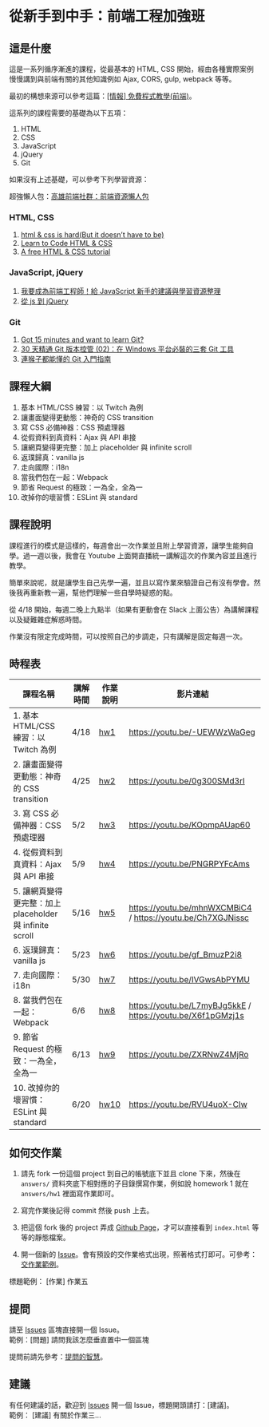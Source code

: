 # 從新手到中手：前端工程加強班

## 這是什麼

這是一系列循序漸進的課程，從最基本的 HTML, CSS 開始，經由各種實際案例慢慢講到與前端有關的其他知識例如 Ajax, CORS, gulp, webpack 等等。

最初的構想來源可以參考這篇：[[情報] 免費程式教學(前端)](https://www.ptt.cc/bbs/Soft_Job/M.1488469002.A.E34.html)。

這系列的課程需要的基礎為以下五項：

1. HTML
2. CSS
3. JavaScript
4. jQuery
5. Git

如果沒有上述基礎，可以參考下列學習資源：

超強懶人包：[高雄前端社群：前端資源懶人包](https://docs.google.com/document/d/13nK_XY9u5uIleTpSCw88lMupzgCSwXd6j6je44eLhMQ/edit?pli=1)

### HTML, CSS
1. [html & css is hard(But it doesn’t have to be)](https://internetingishard.com/html-and-css/)
2. [Learn to Code HTML & CSS](http://learn.shayhowe.com/html-css/)
3. [A free HTML & CSS tutorial](http://marksheet.io/)

### JavaScript, jQuery
1. [我要成為前端工程師！給 JavaScript 新手的建議與學習資源整理](http://blog.miniasp.com/post/2016/02/02/JavaScript-novice-advice-and-learning-resources.aspx)
1. [從 js 到 jQuery](https://www.facebook.com/groups/javascript.tw/permalink/190266371074709/)

### Git
1. [Got 15 minutes and want to learn Git?](https://try.github.io/levels/1/challenges/1)
2. [30 天精通 Git 版本控管 (02)：在 Windows 平台必裝的三套 Git 工具](http://ithelp.ithome.com.tw/articles/10132333)
3. [連猴子都能懂的 Git 入門指南](https://backlogtool.com/git-guide/tw/)


## 課程大綱

1. 基本 HTML/CSS 練習：以 Twitch 為例
2. 讓畫面變得更動態：神奇的 CSS transition
3. 寫 CSS 必備神器：CSS 預處理器
4. 從假資料到真資料：Ajax 與 API 串接
5. 讓網頁變得更完整：加上 placeholder 與 infinite scroll
6. 返璞歸真：vanilla js
7. 走向國際：i18n
8. 當我們包在一起：Webpack
9. 節省 Request 的極致：一為全，全為一
10. 改掉你的壞習慣：ESLint 與 standard

## 課程說明

課程進行的模式是這樣的，每週會出一次作業並且附上學習資源，讓學生能夠自學。過一週以後，我會在 Youtube 上面開直播統一講解這次的作業內容並且進行教學。

簡單來說呢，就是讓學生自己先學一遍，並且以寫作業來驗證自己有沒有學會。然後我再重新教一遍，幫他們理解一些自學時疑惑的點。  

從 4/18 開始，每週二晚上九點半（如果有更動會在 Slack 上面公告）為講解課程以及疑難雜症解惑時間。

作業沒有限定完成時間，可以按照自己的步調走，只有講解是固定每週一次。

## 時程表

|課程名稱| 講解時間 | 作業說明  | 影片連結 |
|---|---|---|---|
| 1. 基本 HTML/CSS 練習：以 Twitch 為例  |4/18  | [hw1](https://github.com/aszx87410/frontend-intermediate-course/blob/master/homeworks/hw1.md) | https://youtu.be/-UEWWzWaGeg  |
| 2. 讓畫面變得更動態：神奇的 CSS transition  | 4/25  | [hw2](https://github.com/aszx87410/frontend-intermediate-course/blob/master/homeworks/hw2.md) | https://youtu.be/0g300SMd3rI  |
| 3. 寫 CSS 必備神器：CSS 預處理器  |  5/2 | [hw3](https://github.com/aszx87410/frontend-intermediate-course/blob/master/homeworks/hw3.md) | https://youtu.be/KOpmpAUap60  |
| 4. 從假資料到真資料：Ajax 與 API 串接  | 5/9   | [hw4](https://github.com/aszx87410/frontend-intermediate-course/blob/master/homeworks/hw4.md) |  https://youtu.be/PNGRPYFcAms |
| 5. 讓網頁變得更完整：加上 placeholder 與 infinite scroll  | 5/16  | [hw5](https://github.com/aszx87410/frontend-intermediate-course/blob/master/homeworks/hw5.md) | https://youtu.be/mhnWXCMBiC4 / https://youtu.be/Ch7XGJNissc  |
| 6. 返璞歸真：vanilla js  | 5/23  | [hw6](https://github.com/aszx87410/frontend-intermediate-course/blob/master/homeworks/hw6.md) | https://youtu.be/gf_BmuzP2i8  |
| 7. 走向國際：i18n  |  5/30 | [hw7](https://github.com/aszx87410/frontend-intermediate-course/blob/master/homeworks/hw7.md) | https://youtu.be/IVGwsAbPYMU  |
| 8. 當我們包在一起：Webpack  |  6/6 | [hw8](https://github.com/aszx87410/frontend-intermediate-course/blob/master/homeworks/hw8.md) | https://youtu.be/L7myBJg5kkE / https://youtu.be/X6f1pGMzj1s  |
| 9. 節省 Request 的極致：一為全，全為一  | 6/13  | [hw9](https://github.com/aszx87410/frontend-intermediate-course/blob/master/homeworks/hw9.md) | https://youtu.be/ZXRNwZ4MjRo  |
| 10. 改掉你的壞習慣：ESLint 與 standard  | 6/20  | [hw10](https://github.com/aszx87410/frontend-intermediate-course/blob/master/homeworks/hw10.md) | https://youtu.be/RVU4uoX-CIw  |

## 如何交作業

1. 請先 fork 一份這個 project 到自己的帳號底下並且 clone 下來，然後在 `answers/` 資料夾底下相對應的子目錄撰寫作業，例如說 homework 1 就在 `answers/hw1` 裡面寫作業即可。

2. 寫完作業後記得 commit 然後 push 上去。

2. 把這個 fork 後的 project 弄成 [Github Page](https://pages.github.com/#project-site)，才可以直接看到 `index.html` 等等的靜態檔案。

3. 開一個新的 [Issue](https://github.com/aszx87410/frontend-intermediate-course/issues/new)。會有預設的交作業格式出現，照著格式打即可。可參考：[交作業範例](https://github.com/aszx87410/frontend-intermediate-course/issues/1)。

標題範例： [作業] 作業五

## 提問

請至 [Issues](https://github.com/aszx87410/frontend-intermediate-course/issues) 區塊直接開一個 Issue。  
範例：[問題] 請問我該怎麼垂直置中一個區塊

提問前請先參考：[提問的智慧](https://www.gitbook.com/book/ryanhanwu/how-to-ask-questions-the-smart-way/details)。

## 建議

有任何建議的話，歡迎到 [Issues](https://github.com/aszx87410/frontend-intermediate-course/issues) 開一個 Issue，標題開頭請打：[建議]。  
範例： [建議] 有關於作業三...
